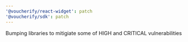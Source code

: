 ```yaml
---
'@voucherify/react-widget': patch
'@voucherify/sdk': patch
---
```


Bumping libraries to mitigiate some of HIGH and CRITICAL vulnerabilities
